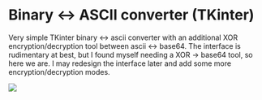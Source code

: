 # Binary <-> ASCII converter (TKinter)
Very simple TKinter binary <-> ascii converter with an additional XOR encryption/decryption tool between ascii <-> base64. The interface is rudimentary at best, but I found myself needing a XOR -> base64 tool, so here we are. I may redesign the interface later and add some more encryption/decryption modes.

![](https://i.imgur.com/BuRkjhU.png)
